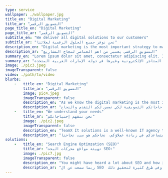 ```yaml
---
type: service
wallpaper: ./wallpaper.jpg
title_en: "Digital Marketing"
title_ar: "التسويق الرقمي"
page_title_en: "Digital Marketing"
page_title_ar: "التسويق الرقمي"
subtitle_en: "We deliver all digital solutions to our customers"
subtitle_ar: "نحن نوفر جميع الحلول الرقمية لعلائنا"
description_en: "Digital marketing is the most important strategy to make your business popular"
description_ar: "التسويق الرقمي يعتبر من اهم العناصر لنجاح المشاريع"
summary_en: "Lorem ipsum dolor sit amet, consectetur adipiscing elit. In facilisis vulputate risus, id feugiat est. Phasellus lobortis eros at justo tincidunt blandit. Morbi rhoncus, lectus et dapibus egestas, augue leo hendrerit ligula, at sollicitudin erat nibh sollicitudin elit. Ut at ipsum odio. Fusce lacinia suscipit ligula eget dictum."
summary_ar: "كما نعلم ان العالم متجه نحو الحياة الافتراضية او العالم الإفتراضي، فريق تيم إكس قرر وضع استراتيجيات تضمن لكم نقله نوعية في اعمالكم أو متاجركم وغيرها الى هذا العالم. فريق تيم إكس مستعد في تقديم الأفضل دائما وملتزمون في توفير افضل الحلول الرقمية. فريق تيم إكس يقدم لكم خدمات تصميم وبرمجة مواقع الانترنت، تطوير وبرمجة المتاجر الإلكترونية وغيرها في دولة الإمارات العربية المتحدة."
image: ./pic3.jpeg
imageTransparent: false
video: ./path/to/video
blurbs: 
    -   title_en: "Digital Marketing"
        title_ar: "التسويق الرقمي"
        image: pic4.jpeg
        imageTransparent: false
        description_en: "As we know the digital marketing is the most important strategy to make your business popular, It helps your business prosper rapidly. TeamX provides this service to adopts certain strategies that capture market and help in booming your business."
        description_ar: "كما نعلم أن التسويق الرقمي من أحدث وسائل الترويج للمنتجات و للخدمات في شبكات التواصل الإجتماعي وفي الإنترنت.تيم إكس يقدم لكم حلول التسويق الرقمي ليتناسب مع متطلباتكمم و حاجاتكم التسويقية لكي نضمن لكم التقدم والنجاح."
    -   title_en: "We understand your needs"
        title_ar: "نحن نتفهم إحتياجاتكم"
        image: ./pic2.jpeg
        imageTransparent: false
        description_en: "TeamX It solutions is a well-known IT agency that understands the importance of additional benefits of digital marketing. We provide you the best IT services and helps in developing the loyal for your business. Your success is our passion."
        description_ar: "تيم إكس تقدم لكم أرقى خدمات التسويق الرقمي بأعلى المعايير التي ستضمن لكم إستمرار تقدم أعمالكم. نحن نقدم لكم أفضل خدمات تقنية المعلومات التي ستساعدكم في زيادة عملاؤكم، نجاحكم هو سبب نجاحنا."
solutions: 
    -   title_en: "Search Engine Optimzation (SEO)"
        title_ar: "تهيئة مواقع محركات البحث SEO:"
        image: ./pic7.jpg
        imageTransparent: false
        description_en: "You might have heard a lot about SEO and how it works, but basically it is the process that effect the visibility of a website or webpage in a web search engine that your pages are worth showing in most important search engines such as Google."
        description_ar: "ربما سمعت عن ال SEO  أو عن تهيئة مواقع محركات البحث وكيف تعمل، ببساطة، هي الطريقة التي تجعل مواقع محركات البحث تظهرالروابط المعنية في النتائج  و الصفحات الأولى في محركات البحث وفي طرق كثيرة لتحقيق ذلك."
---
```


